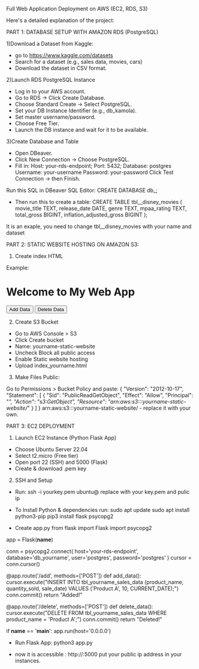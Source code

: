Full Web Application Deployment on AWS (EC2, RDS, S3)

Here's a detailed explanation of the project:

PART 1: DATABASE SETUP WITH AMAZON RDS (PostgreSQL)

1)Download a Dataset from Kaggle: 
- go to https://www.kaggle.com/datasets
- Search for a dataset (e.g., sales data, movies, cars)
- Download the dataset in CSV format.

2)Launch RDS PostgreSQL Instance
- Log in to your AWS account.
- Go to RDS → Click Create Database.
- Choose Standard Create → Select PostgreSQL.
- Set your DB Instance Identifier (e.g., db_kamola).
- Set master username/password.
- Choose Free Tier.
- Launch the DB instance and wait for it to be available.

3)Create Database and Table
- Open DBeaver.
- Click New Connection → Choose PostgreSQL.
- Fill in:
Host: your-rds-endpoint;
Port: 5432; 
Database: postgres 
Username: your-username
Password: your-password
Click Test Connection → then Finish.

Run this SQL in DBeaver SQL Editor:
CREATE DATABASE db_<yourname>;

- Then run this to create a table:
CREATE TABLE tbl_<yourname>_disney_movies (
    movie_title TEXT,
    release_date DATE,
    genre TEXT,
    mpaa_rating TEXT,
    total_gross BIGINT,
    inflation_adjusted_gross BIGINT
);

It is an exaple, you need to change tbl_<yourname>_disney_movies with your name and dataset


PART 2: STATIC WEBSITE HOSTING ON AMAZON S3:

1) Create index HTML

Example:
<!DOCTYPE html>
<html>
<head><title>My App</title></head>
<body>
  <h1>Welcome to My Web App</h1>
  <button onclick="addData()">Add Data</button>
  <button onclick="deleteData()">Delete Data</button>

  <script>
    function addData() {
      fetch('http://<your-ec2-public-ip>:5000/add', {method: 'POST'})
        .then(res => alert("Data added!"));
    }

    function deleteData() {
      fetch('http://<your-ec2-public-ip>:5000/delete', {method: 'POST'})
        .then(res => alert("Data deleted!"));
    }
  </script>
</body>
</html>


2) Create S3 Bucket
- Go to AWS Console > S3
- Click Create bucket
- Name: yourname-static-website
- Uncheck Block all public access
- Enable Static website hosting
- Upload index_yourname.html

3) Make Files Public:

Go to Permissions > Bucket Policy and paste:
{
 "Version": "2012-10-17",
 "Statement": [
  {
    "Sid": "PublicReadGetObject",
    "Effect": "Allow",
    "Principal": "*",
    "Action": "s3:GetObject",
    "Resource": "arn:aws:s3:::yourname-static-website/*"
  }
 ]
}
arn:aws:s3:::yourname-static-website/ - replace it with your own.


PART 3: EC2 DEPLOYMENT

1) Launch EC2 Instance (Python Flask App)
- Choose Ubuntu Server 22.04
- Select t2.micro (Free tier)
- Open port 22 (SSH) and 5000 (Flask)
- Create & download .pem key

2) SSH and Setup
- Run: ssh -i yourkey.pem ubuntu@<your-ec2-public-ip>
replace with your key.pem and pulic ip

- To Install Python & dependencies run:
sudo apt update
sudo apt install python3-pip
pip3 install flask psycopg2

- Create app.py
from flask import Flask
import psycopg2

app = Flask(__name__)

conn = psycopg2.connect(
    host='your-rds-endpoint',
    database='db_yourname',
    user='postgres',
    password='postgres'
)
cursor = conn.cursor()

@app.route('/add', methods=['POST'])
def add_data():
    cursor.execute("INSERT INTO tbl_yourname_sales_data (product_name, quantity_sold, sale_date) VALUES ('Product A', 10, CURRENT_DATE);")
    conn.commit()
    return "Added!"

@app.route('/delete', methods=['POST'])
def delete_data():
    cursor.execute("DELETE FROM tbl_yourname_sales_data WHERE product_name = 'Product A';")
    conn.commit()
    return "Deleted!"

if __name__ == '__main__':
    app.run(host='0.0.0.0')


- Run Flask App:
python3 app.py

- now it is accessible :
http://<your-ec2-public-ip>:5000
put your public ip address in your instances.
